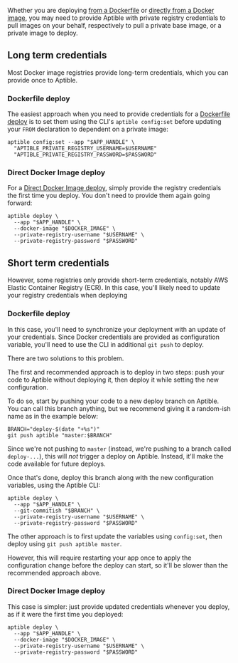 Whether you are deploying [from a Dockerfile][dockerfile-build-deploy] or
[directly from a Docker image][direct-docker-image-deploy], you may need to
provide Aptible with private registry credentials to pull images on your
behalf, respectively to pull a private base image, or a private image to
deploy.


## Long term credentials

Most Docker image registries provide long-term credentials, which you can
provide once to Aptible.


### Dockerfile deploy

The easiest approach when you need to provide credentials for a [Dockerfile
deploy][dockerfile-build-deploy] is to set them using the CLI's `aptible
config:set` before updating your `FROM` declaration to dependent on a private
image:

```
aptible config:set --app "$APP_HANDLE" \
  "APTIBLE_PRIVATE_REGISTRY_USERNAME=$USERNAME"
  "APTIBLE_PRIVATE_REGISTRY_PASSWORD=$PASSWORD"
```


### Direct Docker Image deploy

For a [Direct Docker Image deploy][direct-docker-image-deploy], simply provide
the registry credentials the first time you deploy. You don't need to provide
them again going forward:

```
aptible deploy \
  --app "$APP_HANDLE" \
  --docker-image "$DOCKER_IMAGE" \
  --private-registry-username "$USERNAME" \
  --private-registry-password "$PASSWORD"
```


## Short term credentials

However, some registries only provide short-term credentials, notably AWS
Elastic Container Registry (ECR). In this case, you'll likely need to update
your registry credentials when deploying


### Dockerfile deploy

In this case, you'll need to synchronize your deployment with an update of your
credentials. Since Docker credentials are provided as configuration variable,
you'll need to use the CLI in additional `git push` to deploy.

There are two solutions to this problem.

The first and recommended approach is to deploy in two steps: push your code to
Aptible without deploying it, then deploy it while setting the new
configuration.

To do so, start by pushing your code to a new deploy branch on Aptible. You can
call this branch anything, but we recommend giving it a random-ish name as in
the example below:

```
BRANCH="deploy-$(date "+%s")"
git push aptible "master:$BRANCH"
```

Since we're not pushing to `master` (instead, we're pushing to a branch called
`deploy-...`), this will *not* trigger a deploy on Aptible. Instead, it'll make
the code available for future deploys.

Once that's done, deploy this branch along with the new configuration
variables, using the Aptible CLI:

```
aptible deploy \
  --app "$APP_HANDLE" \
  --git-commitish "$BRANCH" \
  --private-registry-username "$USERNAME" \
  --private-registry-password "$PASSWORD"
```

The other approach is to first update the variables using `config:set`, then
deploy using `git push aptible master`.

However, this will require restarting your app once to apply the configuration
change before the deploy can start, so it'll be slower than the recommended
approach above.

### Direct Docker Image deploy

This case is simpler: just provide updated credentials whenever you deploy, as
if it were the first time you deployed:

```
aptible deploy \
  --app "$APP_HANDLE" \
  --docker-image "$DOCKER_IMAGE" \
  --private-registry-username "$USERNAME" \
  --private-registry-password "$PASSWORD"
```


  [dockerfile-build-deploy]: /support/topics/enclave/dockerfile-build-deploy/
  [direct-docker-image-deploy]: /support/topics/enclave/direct-docker-image-deploy/
